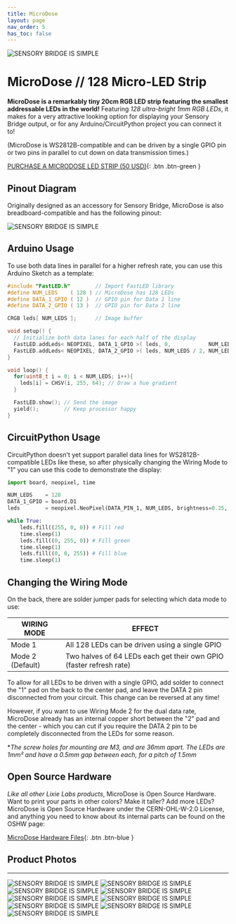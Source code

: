 ```yaml
---
title: MicroDose
layout: page
nav_order: 5
has_toc: false
---
```


![SENSORY BRIDGE IS SIMPLE](https://github.com/connornishijima/sensory_bridge_docs/blob/main/img/microdose_banner.jpg?raw=true)

# MicroDose // 128 Micro-LED Strip

**MicroDose is a remarkably tiny 20cm RGB LED strip featuring the smallest addressable LEDs in the world!** Featuring *128 ultra-bright 1mm RGB LEDs*, it makes for a very attractive looking option for displaying your Sensory Bridge output, or for any Arduino/CircuitPython project you can connect it to!

(MicroDose is WS2812B-compatible and can be driven by a single GPIO pin or two pins in parallel to cut down on data transmission times.)

[PURCHASE A MICRODOSE LED STRIP (50 USD)](purchase.html){: .btn .btn-green }

## Pinout Diagram

Originally designed as an accessory for Sensory Bridge, MicroDose is also breadboard-compatible and has the following pinout:

![SENSORY BRIDGE IS SIMPLE](https://github.com/connornishijima/sensory_bridge_docs/blob/main/img/microdose_pinout_transparent.png?raw=true)

## Arduino Usage

To use both data lines in parallel for a higher refresh rate, you can use this Arduino Sketch as a template:

```cpp
#include "FastLED.h"        // Import FastLED library
#define NUM_LEDS    ( 128 ) // MicroDose has 128 LEDs
#define DATA_1_GPIO ( 12 )  // GPIO pin for Data 1 line
#define DATA_2_GPIO ( 13 )  // GPIO pin for Data 2 line

CRGB leds[ NUM_LEDS ];      // Image buffer

void setup() {
  // Initialize both data lanes for each half of the display
  FastLED.addLeds< NEOPIXEL, DATA_1_GPIO >( leds, 0,            NUM_LEDS / 2 );
  FastLED.addLeds< NEOPIXEL, DATA_2_GPIO >( leds, NUM_LEDS / 2, NUM_LEDS / 2 );
}

void loop() {
  for(uint8_t i = 0; i < NUM_LEDS; i++){
    leds[i] = CHSV(i, 255, 64); // Draw a hue gradient
  }

  FastLED.show(); // Send the image
  yield();        // Keep processor happy
}
```

## CircuitPython Usage

CircuitPython doesn't yet support parallel data lines for WS2812B-compatible LEDs like these, so after physically changing the Wiring Mode to "1" you can use this code to demonstrate the display:

```python
import board, neopixel, time

NUM_LEDS    = 128
DATA_1_GPIO = board.D1
leds        = neopixel.NeoPixel(DATA_PIN_1, NUM_LEDS, brightness=0.25, auto_write=True)

while True:
    leds.fill((255, 0, 0)) # Fill red
    time.sleep(1)
    leds.fill((0, 255, 0)) # Fill green
    time.sleep(1)
    leds.fill((0, 0, 255)) # Fill blue
    time.sleep(1)
```

## Changing the Wiring Mode

On the back, there are solder jumper pads for selecting which data mode to use:

| WIRING MODE      | EFFECT                                                              |
|------------------|---------------------------------------------------------------------|
| Mode 1           | All 128 LEDs can be driven using a single GPIO                      |
| Mode 2 (Default) | Two halves of 64 LEDs each get their own GPIO (faster refresh rate) |

To allow for all LEDs to be driven with a single GPIO, add solder to connect the "1" pad on the back to the center pad, and leave the DATA 2 pin disconnected from your circuit. This change can be reversed at any time!

However, if you want to use Wiring Mode 2 for the dual data rate, MicroDose already has an internal copper short between the "2" pad and the center - which you can cut if you require the DATA 2 pin to be completely disconnected from the LEDs for some reason.

**The screw holes for mounting are M3, and are 36mm apart. The LEDs are 1mm² and have a 0.5mm gap between each, for a pitch of 1.5mm*

## Open Source Hardware

*Like all other Lixie Labs products*, MicroDose is Open Source Hardware. Want to print your parts in other colors? Make it taller? Add more LEDs? MicroDose is Open Source Hardware under the CERN-OHL-W-2.0 License, and anything you need to know about its internal parts can be found on the OSHW page:

[MicroDose Hardware Files](hardware.html){: .btn .btn-blue }

## Product Photos

---------------------------------------

![SENSORY BRIDGE IS SIMPLE](https://github.com/connornishijima/sensory_bridge_docs/blob/main/img/seated.jpg?raw=true)
![SENSORY BRIDGE IS SIMPLE](https://github.com/connornishijima/sensory_bridge_docs/blob/main/img/full_size.jpg?raw=true)
![SENSORY BRIDGE IS SIMPLE](https://github.com/connornishijima/sensory_bridge_docs/blob/main/img/brace.jpg?raw=true)
![SENSORY BRIDGE IS SIMPLE](https://github.com/connornishijima/sensory_bridge_docs/blob/main/img/breadboard.jpg?raw=true)
![SENSORY BRIDGE IS SIMPLE](https://github.com/connornishijima/sensory_bridge_docs/blob/main/img/sb_plugged_in_2.jpg?raw=true)
![SENSORY BRIDGE IS SIMPLE](https://github.com/connornishijima/sensory_bridge_docs/blob/main/img/_MG_0448.jpg?raw=true)
![SENSORY BRIDGE IS SIMPLE](https://github.com/connornishijima/sensory_bridge_docs/blob/main/img/micro_led_closeup.jpg?raw=true)
![SENSORY BRIDGE IS SIMPLE](https://github.com/connornishijima/sensory_bridge_docs/blob/main/img/microdose_logo.jpg?raw=true)
![SENSORY BRIDGE IS SIMPLE](https://github.com/connornishijima/sensory_bridge_docs/blob/main/img/rice_comparison.jpg?raw=true)

